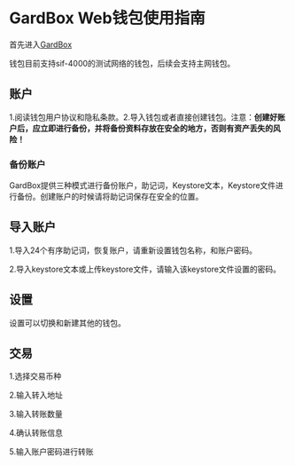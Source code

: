 # GardBox Web钱包使用指南

首先进入[GardBox](https://wallet.hashgard.pro)



钱包目前支持sif-4000的测试网络的钱包，后续会支持主网钱包。



## 账户

1.阅读钱包用户协议和隐私条款。2.导入钱包或者直接创建钱包。注意：**创建好账户后，应立即进行备份，并将备份资料存放在安全的地方，否则有资产丢失的风险！**



### 备份账户

GardBox提供三种模式进行备份账户，助记词，Keystore文本，Keystore文件进行备份。创建账户的时候请将助记词保存在安全的位置。



## 导入账户

1.导入24个有序助记词，恢复账户，请重新设置钱包名称，和账户密码。

2.导入keystore文本或上传keystore文件，请输入该keystore文件设置的密码。



## 设置

设置可以切换和新建其他的钱包。



## 交易

1.选择交易币种

2.输入转入地址

3.输入转账数量

4.确认转账信息

5.输入账户密码进行转账




